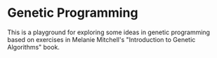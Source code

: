 # Genetic Programming

This is a playground for exploring some ideas in genetic programming 
based on exercises in Melanie Mitchell's "Introduction to Genetic 
Algorithms" book. 